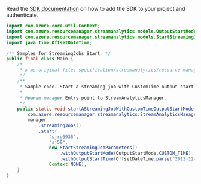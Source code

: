 Read the [SDK documentation](https://github.com/Azure/azure-sdk-for-java/blob/azure-resourcemanager-streamanalytics_1.0.0-beta.2/sdk/streamanalytics/azure-resourcemanager-streamanalytics/README.md) on how to add the SDK to your project and authenticate.

```java
import com.azure.core.util.Context;
import com.azure.resourcemanager.streamanalytics.models.OutputStartMode;
import com.azure.resourcemanager.streamanalytics.models.StartStreamingJobParameters;
import java.time.OffsetDateTime;

/** Samples for StreamingJobs Start. */
public final class Main {
    /*
     * x-ms-original-file: specification/streamanalytics/resource-manager/Microsoft.StreamAnalytics/stable/2020-03-01/examples/StreamingJob_Start_CustomTime.json
     */
    /**
     * Sample code: Start a streaming job with CustomTime output start mode.
     *
     * @param manager Entry point to StreamAnalyticsManager.
     */
    public static void startAStreamingJobWithCustomTimeOutputStartMode(
        com.azure.resourcemanager.streamanalytics.StreamAnalyticsManager manager) {
        manager
            .streamingJobs()
            .start(
                "sjrg6936",
                "sj59",
                new StartStreamingJobParameters()
                    .withOutputStartMode(OutputStartMode.CUSTOM_TIME)
                    .withOutputStartTime(OffsetDateTime.parse("2012-12-12T12:12:12Z")),
                Context.NONE);
    }
}
```
